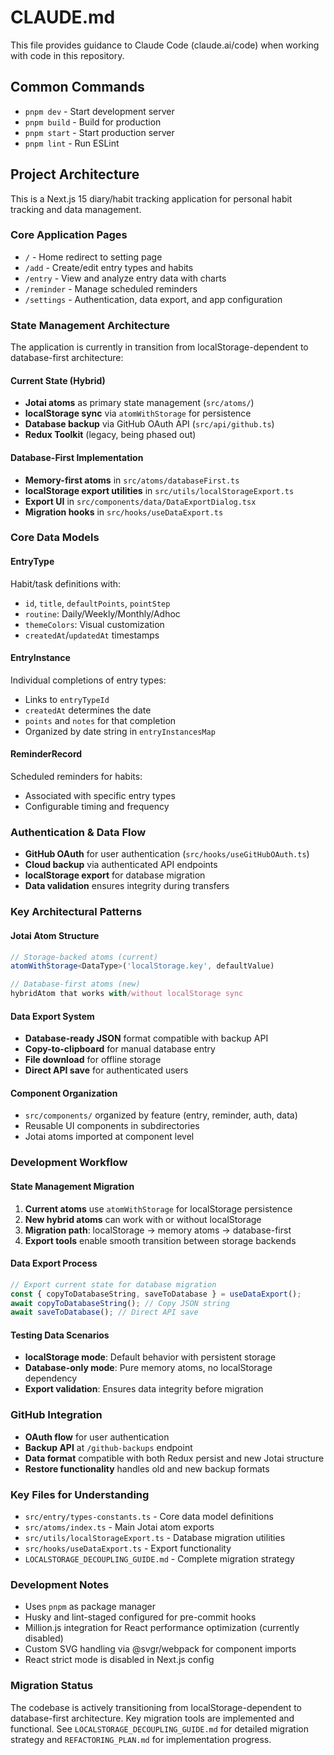 # CLAUDE.md

This file provides guidance to Claude Code (claude.ai/code) when working with code in this repository.

## Common Commands

- `pnpm dev` - Start development server
- `pnpm build` - Build for production
- `pnpm start` - Start production server
- `pnpm lint` - Run ESLint

## Project Architecture

This is a Next.js 15 diary/habit tracking application for personal habit tracking and data management.

### Core Application Pages

- `/` - Home redirect to setting page
- `/add` - Create/edit entry types and habits
- `/entry` - View and analyze entry data with charts
- `/reminder` - Manage scheduled reminders
- `/settings` - Authentication, data export, and app configuration

### State Management Architecture

The application is currently in transition from localStorage-dependent to database-first architecture:

#### Current State (Hybrid)

- **Jotai atoms** as primary state management (`src/atoms/`)
- **localStorage sync** via `atomWithStorage` for persistence
- **Database backup** via GitHub OAuth API (`src/api/github.ts`)
- **Redux Toolkit** (legacy, being phased out)

#### Database-First Implementation

- **Memory-first atoms** in `src/atoms/databaseFirst.ts`
- **localStorage export utilities** in `src/utils/localStorageExport.ts`
- **Export UI** in `src/components/data/DataExportDialog.tsx`
- **Migration hooks** in `src/hooks/useDataExport.ts`

### Core Data Models

#### EntryType

Habit/task definitions with:

- `id`, `title`, `defaultPoints`, `pointStep`
- `routine`: Daily/Weekly/Monthly/Adhoc
- `themeColors`: Visual customization
- `createdAt`/`updatedAt` timestamps

#### EntryInstance

Individual completions of entry types:

- Links to `entryTypeId`
- `createdAt` determines the date
- `points` and `notes` for that completion
- Organized by date string in `entryInstancesMap`

#### ReminderRecord

Scheduled reminders for habits:

- Associated with specific entry types
- Configurable timing and frequency

### Authentication & Data Flow

- **GitHub OAuth** for user authentication (`src/hooks/useGitHubOAuth.ts`)
- **Cloud backup** via authenticated API endpoints
- **localStorage export** for database migration
- **Data validation** ensures integrity during transfers

### Key Architectural Patterns

#### Jotai Atom Structure

```typescript
// Storage-backed atoms (current)
atomWithStorage<DataType>('localStorage.key', defaultValue)

// Database-first atoms (new)
hybridAtom that works with/without localStorage sync
```

#### Data Export System

- **Database-ready JSON** format compatible with backup API
- **Copy-to-clipboard** for manual database entry
- **File download** for offline storage
- **Direct API save** for authenticated users

#### Component Organization

- `src/components/` organized by feature (entry, reminder, auth, data)
- Reusable UI components in subdirectories
- Jotai atoms imported at component level

### Development Workflow

#### State Management Migration

1. **Current atoms** use `atomWithStorage` for localStorage persistence
2. **New hybrid atoms** can work with or without localStorage
3. **Migration path**: localStorage → memory atoms → database-first
4. **Export tools** enable smooth transition between storage backends

#### Data Export Process

```typescript
// Export current state for database migration
const { copyToDatabaseString, saveToDatabase } = useDataExport();
await copyToDatabaseString(); // Copy JSON string
await saveToDatabase(); // Direct API save
```

#### Testing Data Scenarios

- **localStorage mode**: Default behavior with persistent storage
- **Database-only mode**: Pure memory atoms, no localStorage dependency
- **Export validation**: Ensures data integrity before migration

### GitHub Integration

- **OAuth flow** for user authentication
- **Backup API** at `/github-backups` endpoint
- **Data format** compatible with both Redux persist and new Jotai structure
- **Restore functionality** handles old and new backup formats

### Key Files for Understanding

- `src/entry/types-constants.ts` - Core data model definitions
- `src/atoms/index.ts` - Main Jotai atom exports
- `src/utils/localStorageExport.ts` - Database migration utilities
- `src/hooks/useDataExport.ts` - Export functionality
- `LOCALSTORAGE_DECOUPLING_GUIDE.md` - Complete migration strategy

### Development Notes

- Uses `pnpm` as package manager
- Husky and lint-staged configured for pre-commit hooks
- Million.js integration for React performance optimization (currently disabled)
- Custom SVG handling via @svgr/webpack for component imports
- React strict mode is disabled in Next.js config

### Migration Status

The codebase is actively transitioning from localStorage-dependent to database-first architecture. Key migration tools are implemented and functional. See `LOCALSTORAGE_DECOUPLING_GUIDE.md` for detailed migration strategy and `REFACTORING_PLAN.md` for implementation progress.
